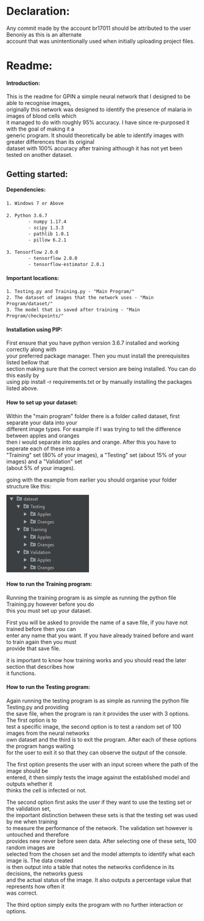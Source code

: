 # Declaration:  
Any commit made by the account br17011 should be attributed to the user Benoniy as this is an alternate  
account that was unintentionally used when initially uploading project files.

# Readme:
#### Introduction:
This is the readme for GPIN a simple neural network that I designed to be able to recognise images,  
originally this network was designed to identify the presence of malaria in images of blood cells which  
it managed to do with roughly 95% accuracy. I have since re-purposed it with the goal of making it a  
generic program. It should theoretically be able to identify images with greater differences than its original  
dataset with 100% accuracy after training although it has not yet been tested on another dataset.
    

## Getting started:  
#### Dependencies:  
    1. Windows 7 or Above
    
    2. Python 3.6.7  
            - numpy 1.17.4   
            - scipy 1.3.3  
            - pathlib 1.0.1
            - pillow 6.2.1
          
    3. Tensorflow 2.0.0  
            - tensorflow 2.0.0  
            - tensorflow-estimator 2.0.1

#### Important locations: 
    1. Testing.py and Training.py - "Main Program/"
    2. The dataset of images that the network uses - "Main Program/dataset/"
    3. The model that is saved after training - "Main Program/checkpoints/"

#### Installation using PIP:  
First ensure that you have python version 3.6.7 installed and working correctly along with  
your preferred package manager. Then you must install the prerequisites listed bellow that  
section making sure that the correct version are being installed. You can do this easily by  
using pip install -r requirements.txt or by manually installing the packages listed above.  

#### How to set up your dataset:  
Within the "main program" folder there is a folder called dataset, first separate your data into your  
different image types. For example if I was trying to tell the difference between apples and oranges  
then i would separate into apples and orange. After this you have to seperate each of these into a  
"Training" set (80% of your images), a "Testing" set (about 15% of your images) and a "Validation" set  
(about 5% of your images).

going with the example from earlier you should organise your folder structure like this:  

![File Structure](https://github.com/Benoniy/General-Purpose-Identification-Network/blob/master/Images/file%20structure.PNG)

#### How to run the Training program: 
Running the training program is as simple as running the python file Training.py however before you do  
this you must set up your dataset.  

First you will be asked to provide the name of a save file, if you have not trained before then you can  
enter any name that you want. If you have already trained before and want to train again then you must  
provide that save file.  
  
it is important to know how training works and you should read the later section that describes how  
it functions.

#### How to run the Testing program:
Again running the testing program is as simple as running the python file Testing.py and providing  
the save file, when the program is ran it provides the user with 3 options. The first option is to  
test a specific image, the second option is to test a random set of 100 images from the neural networks  
own dataset and the third is to exit the program. After each of these options the program hangs waiting  
for the user to exit it so that they can observe the output of the console.  

The first option presents the user with an input screen where the path of the image should be  
entered, it then simply tests the image against the established model and outputs whether it  
thinks the cell is infected or not.  

The second option first asks the user if they want to use the testing set or the validation set,  
the important distinction between these sets is that the testing set was used by me when training  
to measure the performance of the network. The validation set however is untouched and therefore  
provides new never before seen data. After selecting one of these sets, 100 random images are  
selected from the chosen set and the model attempts to identify what each image is. The data created  
is then output into a table that notes the networks confidence in its decisions, the networks guess  
and the actual status of the image. It also outputs a percentage value that represents how often it  
was correct.  

The third option simply exits the program with no further interaction or options.
